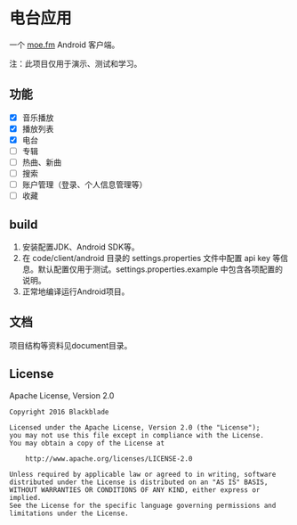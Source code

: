 # 电台应用
一个 [moe.fm](http://moe.fm/) Android 客户端。

注：此项目仅用于演示、测试和学习。

## 功能

- [x] 音乐播放
- [x] 播放列表
- [x] 电台
- [ ] 专辑
- [ ] 热曲、新曲
- [ ] 搜索
- [ ] 账户管理（登录、个人信息管理等）
- [ ] 收藏

## build
1. 安装配置JDK、Android SDK等。
2. 在 code/client/android 目录的 settings.properties 文件中配置 api key 等信息。默认配置仅用于测试。settings.properties.example 中包含各项配置的说明。
3. 正常地编译运行Android项目。

## 文档
项目结构等资料见document目录。

## License
Apache License, Version 2.0
```text
Copyright 2016 Blackblade

Licensed under the Apache License, Version 2.0 (the "License");
you may not use this file except in compliance with the License.
You may obtain a copy of the License at

    http://www.apache.org/licenses/LICENSE-2.0

Unless required by applicable law or agreed to in writing, software
distributed under the License is distributed on an "AS IS" BASIS,
WITHOUT WARRANTIES OR CONDITIONS OF ANY KIND, either express or implied.
See the License for the specific language governing permissions and
limitations under the License.
```
